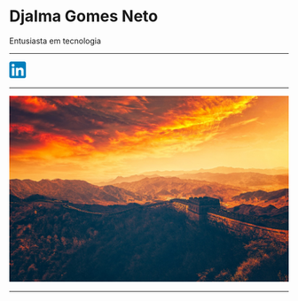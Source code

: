 <h1> Djalma Gomes Neto  </h1>

<p>Entusiasta em tecnologia</p>
<hr>
<a href="https://www.linkedin.com/in/djalma-gomes-neto-6a3b4a349/"><img src="https://github.com/DjSoul01000/Djsoul01000/blob/main/LinkedIn_icon.svg.png?raw=true" width="30" height="30"> </a>
<hr>
<img src="https://github.com/DjSoul01000/Djsoul01000/blob/main/muralha.jpg">
<hr>
